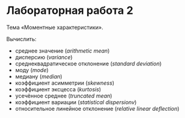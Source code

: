 # Лабораторная работа 2
Тема «Моментные характеристики».

Вычислить:

* среднее значение (*arithmetic mean*)
* дисперсию (*variance*)
* среднеквадратическое отклонение (*standard deviation*)
* моду (*mode*)
* медиану (*median*)
* коэффициент асимметрии (*skewness*)
* коэффициент эксцесса (*kurtosis*)
* усечённое среднее (*truncated mean*)
* коэффициент вариации (*statistical dispersionv*)
* относительное линейное отклонение (*relative linear deflection*)